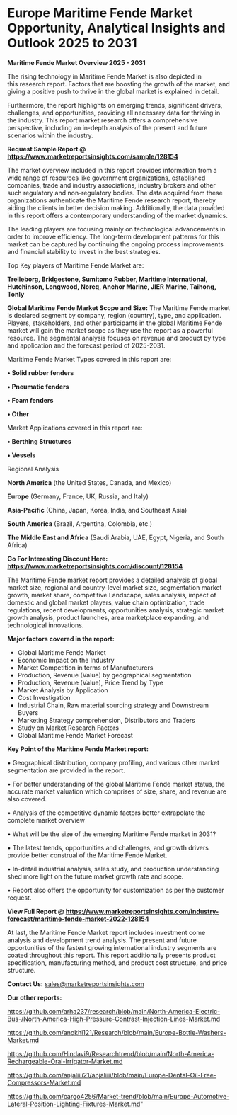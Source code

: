# Europe Maritime Fende Market Opportunity, Analytical Insights and Outlook 2025 to 2031

<Strong> Maritime Fende Market Overview 2025 - 2031</strong>

The rising technology in Maritime Fende Market is also depicted in this research report. Factors that are boosting the growth of the market, and giving a positive push to thrive in the global market is explained in detail.

Furthermore, the report highlights on emerging trends, significant drivers, challenges, and opportunities, providing all necessary data for thriving in the industry. This report market research offers a comprehensive perspective, including an in-depth analysis of the present and future scenarios within the industry.

<strong>Request Sample Report @ <a href=https://www.marketreportsinsights.com/sample/128154>https://www.marketreportsinsights.com/sample/128154</a></strong>

The market overview included in this report provides information from a wide range of resources like government organizations, established companies, trade and industry associations, industry brokers and other such regulatory and non-regulatory bodies. The data acquired from these organizations authenticate the Maritime Fende research report, thereby aiding the clients in better decision making. Additionally, the data provided in this report offers a contemporary understanding of the market dynamics.

The leading players are focusing mainly on technological advancements in order to improve efficiency. The long-term development patterns for this market can be captured by continuing the ongoing process improvements and financial stability to invest in the best strategies.

Top Key players of Maritime Fende Market are:

<strong>Trelleborg, Bridgestone, Sumitomo Rubber, Maritime International, Hutchinson, Longwood, Noreq, Anchor Marine, JIER Marine, Taihong, Tonly</strong>

<strong><b>Global Maritime Fende Market Scope and Size:</b></strong>
The Maritime Fende market is declared segment by company, region (country), type, and application. Players, stakeholders, and other participants in the global Maritime Fende market will gain the market scope as they use the report as a powerful resource. The segmental analysis focuses on revenue and product by type and application and the forecast period of 2025-2031.

Maritime Fende Market Types covered in this report are:

<strong>• Solid rubber fenders

• Pneumatic fenders

• Foam fenders

• Other</strong>

Market Applications covered in this report are:

<strong>• Berthing Structures

• Vessels</strong> 

Regional Analysis

<strong>North America</strong> (the United States, Canada, and Mexico)

<strong>Europe</strong> (Germany, France, UK, Russia, and Italy)

<strong>Asia-Pacific</strong> (China, Japan, Korea, India, and Southeast Asia)

<strong>South America</strong> (Brazil, Argentina, Colombia, etc.)

<strong>The Middle East and Africa</strong> (Saudi Arabia, UAE, Egypt, Nigeria, and South Africa)

<strong>Go For Interesting Discount Here: <a href=https://www.marketreportsinsights.com/discount/128154>https://www.marketreportsinsights.com/discount/128154</a></strong>

The Maritime Fende market report provides a detailed analysis of global market size, regional and country-level market size, segmentation market growth, market share, competitive Landscape, sales analysis, impact of domestic and global market players, value chain optimization, trade regulations, recent developments, opportunities analysis, strategic market growth analysis, product launches, area marketplace expanding, and technological innovations.

<strong><b>Major factors covered in the report:</b></strong>
<ul>
  <li>Global Maritime Fende Market </li>
  <li>Economic Impact on the Industry</li>
  <li>Market Competition in terms of Manufacturers</li>
  <li>Production, Revenue (Value) by geographical segmentation</li>
  <li>Production, Revenue (Value), Price Trend by Type</li>
  <li>Market Analysis by Application</li>
  <li>Cost Investigation</li>
  <li>Industrial Chain, Raw material sourcing strategy and Downstream Buyers</li>
  <li>Marketing Strategy comprehension, Distributors and Traders</li>
  <li>Study on Market Research Factors</li>
  <li>Global Maritime Fende Market Forecast</li>
</ul>

<strong><b>Key Point of the Maritime Fende Market report:</b></strong>

• Geographical distribution, company profiling, and various other market segmentation are provided in the report.

• For better understanding of the global Maritime Fende market status, the accurate market valuation which comprises of size, share, and revenue are also covered.

• Analysis of the competitive dynamic factors better extrapolate the complete market overview

• What will be the size of the emerging Maritime Fende market in 2031?

• The latest trends, opportunities and challenges, and growth drivers provide better construal of the Maritime Fende Market.

• In-detail industrial analysis, sales study, and production understanding shed more light on the future market growth rate and scope.

• Report also offers the opportunity for customization as per the customer request.

<strong><b>View Full Report @ <a href=https://www.marketreportsinsights.com/industry-forecast/maritime-fende-market-2022-128154>https://www.marketreportsinsights.com/industry-forecast/maritime-fende-market-2022-128154</a></b></strong>


At last, the Maritime Fende Market report includes investment come analysis and development trend analysis. The present and future opportunities of the fastest growing international industry segments are coated throughout this report. This report additionally presents product specification, manufacturing method, and product cost structure, and price structure.

<strong>Contact Us:</strong>
sales@marketreportsinsights.com

<strong>Our other reports:</strong>

<a href=https://github.com/arha237/research/blob/main/North-America-Electric-Bus-/North-America-High-Pressure-Contrast-Injection-Lines-Market.md>https://github.com/arha237/research/blob/main/North-America-Electric-Bus-/North-America-High-Pressure-Contrast-Injection-Lines-Market.md</a>

<a href=https://github.com/anokhi121/Research/blob/main/Europe-Bottle-Washers-Market.md>https://github.com/anokhi121/Research/blob/main/Europe-Bottle-Washers-Market.md</a>

<a href=https://github.com/Hindavi9/Researchtrend/blob/main/North-America-Rechargeable-Oral-Irrigator-Market.md>https://github.com/Hindavi9/Researchtrend/blob/main/North-America-Rechargeable-Oral-Irrigator-Market.md</a>

<a href=https://github.com/anjaliiii21/anjaliiii/blob/main/Europe-Dental-Oil-Free-Compressors-Market.md>https://github.com/anjaliiii21/anjaliiii/blob/main/Europe-Dental-Oil-Free-Compressors-Market.md</a>

<a href=https://github.com/cargo4256/Market-trend/blob/main/Europe-Automotive-Lateral-Position-Lighting-Fixtures-Market.md>https://github.com/cargo4256/Market-trend/blob/main/Europe-Automotive-Lateral-Position-Lighting-Fixtures-Market.md</a>"
